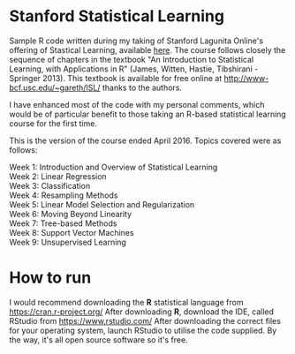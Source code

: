 # Stanford Statistical Learning

Sample R code written during my taking of Stanford Lagunita Online's offering of Stastical Learning, available <a href="https://lagunita.stanford.edu/courses/HumanitiesSciences/StatLearning/Winter2016/info">here</a>. The course follows closely the sequence of chapters in the textbook "An Introduction to Statistical Learning, with Applications in R" (James, Witten, Hastie, Tibshirani - Springer 2013). This textbook is available for free online at http://www-bcf.usc.edu/~gareth/ISL/ thanks to the authors.

I have enhanced most of the code with my personal comments, which would be of particular benefit to those taking an R-based statistical learning course for the first time.

This is the version of the course ended April 2016. Topics covered were as follows:</br> 

Week 1: Introduction and Overview of Statistical Learning</br> 
Week 2: Linear Regression</br> 
Week 3: Classification</br> 
Week 4: Resampling Methods</br>
Week 5: Linear Model Selection and Regularization</br> 
Week 6: Moving Beyond Linearity</br>
Week 7: Tree-based Methods</br> 
Week 8: Support Vector Machines</br>
Week 9: Unsupervised Learning</br>

# How to run

I would recommend downloading the <strong>R</strong> statistical language from https://cran.r-project.org/
After downloading <strong>R</strong>, download the IDE, called RStudio from https://www.rstudio.com/
After downloading the correct files for your operating system, launch RStudio to utilise the code supplied. By the way, it's all open source software so it's free.

